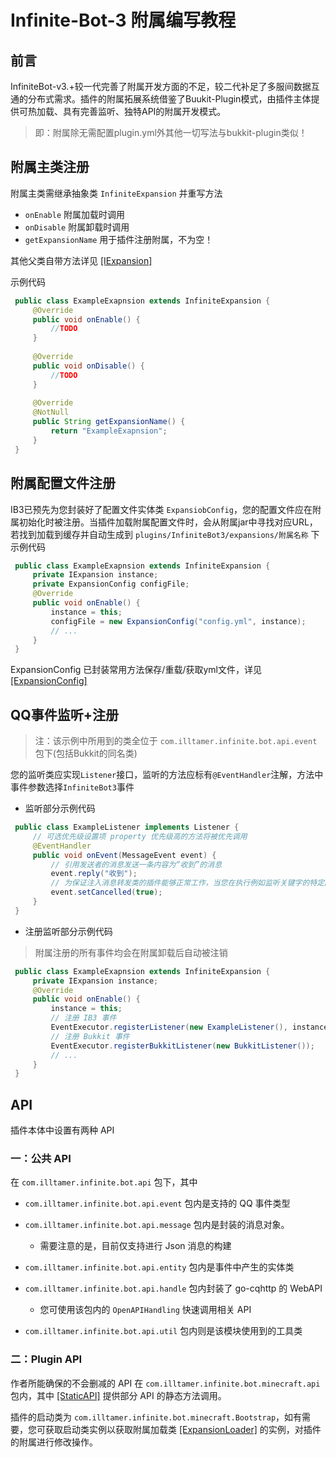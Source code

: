 # Infinite-Bot-3 附属编写教程

## 前言

InfiniteBot-v3.+较一代完善了附属开发方面的不足，较二代补足了多服间数据互通的分布式需求。插件的附属拓展系统借鉴了Buukit-Plugin模式，由插件主体提供可热加载、具有完善监听、独特API的附属开发模式。

> 即：附属除无需配置plugin.yml外其他一切写法与bukkit-plugin类似！

## 附属主类注册

附属主类需继承抽象类 `InfiniteExpansion` 并重写方法

-   `onEnable` 附属加载时调用
-   `onDisable` 附属卸载时调用
-   `getExpansionName` 用于插件注册附属，不为空！

其他父类自带方法详见 [[IExpansion]](../src/main/java/com/illtamer/infinite/bot/minecraft/api/IExpansion.java)

示例代码

```java
 public class ExampleExapnsion extends InfiniteExpansion {
     @Override
     public void onEnable() {
         //TODO
     }
 
     @Override
     public void onDisable() {
         //TODO
     }
 
     @Override
     @NotNull
     public String getExpansionName() {
         return "ExampleExapnsion";
     }
 }
```

## 附属配置文件注册

IB3已预先为您封装好了配置文件实体类 `ExpansiobConfig`，您的配置文件应在附属初始化时被注册。当插件加载附属配置文件时，会从附属jar中寻找对应URL，若找到加载到缓存并自动生成到 `plugins/InfiniteBot3/expansions/附属名称` 下 示例代码

```java
 public class ExampleExapnsion extends InfiniteExpansion {
     private IExpansion instance;
     private ExpansionConfig configFile;
     @Override
     public void onEnable() {
         instance = this;
         configFile = new ExpansionConfig("config.yml", instance);
         // ...
     }
 }
```

ExpansionConfig 已封装常用方法保存/重载/获取yml文件，详见 [[ExpansionConfig]](../src/main/java/com/illtamer/infinite/bot/minecraft/expansion/ExpansionConfig.java)

## QQ事件监听+注册

> 注：该示例中所用到的类全位于 `com.illtamer.infinite.bot.api.event` 包下(包括Bukkit的同名类)

您的监听类应实现`Listener`接口，监听的方法应标有`@EventHandler`注解，方法中事件参数选择`InfiniteBot3`事件

-   监听部分示例代码

```java
 public class ExampleListener implements Listener {
     // 可选优先级设置项 property 优先级高的方法将被优先调用
     @EventHandler
     public void onEvent(MessageEvent event) {
         // 引用发送者的消息发送一条内容为“收到”的消息
         event.reply("收到");
         // 为保证注入消息转发类的插件能够正常工作，当您在执行例如监听关键字的特定回复操作后，请务必取消时间避免消息被转发
         event.setCancelled(true);
     }
 }
```

-   注册监听部分示例代码

> 附属注册的所有事件均会在附属卸载后自动被注销

```java
 public class ExampleExapnsion extends InfiniteExpansion {
     private IExpansion instance;
     @Override
     public void onEnable() {
         instance = this;
         // 注册 IB3 事件
         EventExecutor.registerListener(new ExampleListener(), instance);
         // 注册 Bukkit 事件
         EventExecutor.registerBukkitListener(new BukkitListener());
         // ...
     }
 }
```

## API

插件本体中设置有两种 API

### 一：公共 API

在 `com.illtamer.infinite.bot.api` 包下，其中

-   `com.illtamer.infinite.bot.api.event` 包内是支持的 QQ 事件类型

-   `com.illtamer.infinite.bot.api.message` 包内是封装的消息对象。

    -   需要注意的是，目前仅支持进行 Json 消息的构建

-   `com.illtamer.infinite.bot.api.entity` 包内是事件中产生的实体类

-   `com.illtamer.infinite.bot.api.handle` 包内封装了 go-cqhttp 的 WebAPI

    -   您可使用该包内的 `OpenAPIHandling` 快速调用相关 API

-   `com.illtamer.infinite.bot.api.util` 包内则是该模块使用到的工具类

### 二：Plugin API

作者所能确保的不会删减的 API 在 `com.illtamer.infinite.bot.minecraft.api` 包内，其中 [[StaticAPI]](../src/main/java/com/illtamer/infinite/bot/minecraft/api/StaticAPI.java) 提供部分 API 的静态方法调用。

插件的启动类为 `com.illtamer.infinite.bot.minecraft.Bootstrap`，如有需要，您可获取启动类实例以获取附属加载类 [[ExpansionLoader]](../src/main/java/com/illtamer/infinite/bot/minecraft/expansion/ExpansionLoader.java) 的实例，对插件的附属进行修改操作。